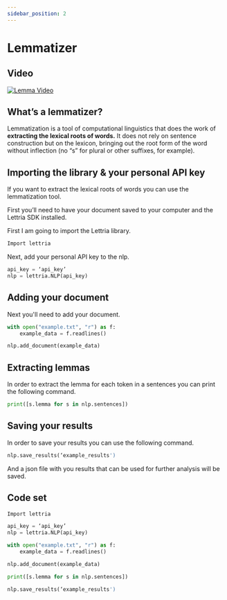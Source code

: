 ```yaml
---
sidebar_position: 2
---
```


# Lemmatizer

## Video

[![Lemma Video](/img/lemma-thumbnail.png)](https://youtu.be/8wqI7Wzoxkk)

## What’s a lemmatizer?

Lemmatization is a tool of computational linguistics that does the work of **extracting the lexical roots of words.** It does not rely on sentence construction but on the lexicon, bringing out the root form of the word without inflection (no “s” for plural or other suffixes, for example).

## Importing the library & your personal API key

If you want to extract the lexical roots of words you can use the lemmatization tool.

First you’ll need to have your document saved to your computer and the Lettria SDK installed.

First I am going to import the Lettria library.

```python
Import lettria
```

Next, add your personal API key to the nlp.

```python
api_key = ‘api_key’
nlp = lettria.NLP(api_key)
```

## Adding your document

Next you'll need to add your document.

```python
with open("example.txt", "r") as f:
	example_data = f.readlines()

nlp.add_document(example_data)
```

## Extracting lemmas

In order to extract the lemma for each token in a sentences you can print the following command.

```python
print([s.lemma for s in nlp.sentences])
```

## Saving your results

In order to save your results you can use the following command.

```python
nlp.save_results(‘example_results')
```

And a json file with you results that can be used for further analysis will be saved.

## Code set

```python
Import lettria

api_key = ‘api_key’
nlp = lettria.NLP(api_key)

with open("example.txt", "r") as f:
	example_data = f.readlines()

nlp.add_document(example_data)

print([s.lemma for s in nlp.sentences])

nlp.save_results(‘example_results')
```

